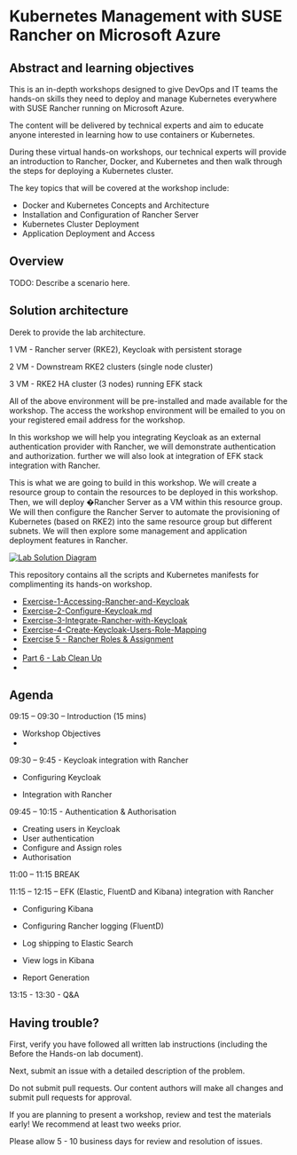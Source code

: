 # Kubernetes Management with SUSE Rancher on Microsoft Azure

## Abstract and learning objectives

This is an in-depth workshops designed to give DevOps and IT teams the hands-on skills they need to deploy and manage Kubernetes everywhere with SUSE Rancher running on Microsoft Azure.

The content will be delivered by technical experts and aim to educate anyone interested in learning how to use containers or Kubernetes.

During these virtual hands-on workshops, our technical experts will provide an introduction to Rancher, Docker, and Kubernetes and then walk through the steps for deploying a Kubernetes cluster.

The key topics that will be covered at the workshop include:

- Docker and Kubernetes Concepts and Architecture
- Installation and Configuration of Rancher Server
- Kubernetes Cluster Deployment
- Application Deployment and Access

## Overview

TODO: Describe a scenario here.

## Solution architecture

Derek to provide the lab architecture.

1 VM - Rancher server (RKE2), Keycloak with persistent storage 

2 VM - Downstream RKE2 clusters (single node cluster)

3 VM - RKE2 HA cluster (3 nodes) running EFK stack 

All of the above environment will be pre-installed and made available for the workshop. The access  the workshop environment will be emailed to you on your registered email address for the workshop.

In this workshop we will help you integrating Keycloak as an external authentication provider with Rancher, we will demonstrate authentication and authorization. further we will also look at integration of EFK stack integration with Rancher.

  

This is what we are going to build in this workshop. We will create a resource group to contain the resources to be deployed in this workshop. Then, we will deploy �Rancher Server as a VM within this resource group. We will then configure the Rancher Server to automate the provisioning of Kubernetes (based on RKE2) into the same resource group but different subnets. We will then explore some management and application deployment features in Rancher.

[![Lab Solution Diagram](https://github.com/vijaymlinux/rancher-on-azure-workshop/raw/main/docs/images/suse-rancher-lab-diagram.png)](https://github.com/vijaymlinux/rancher-on-azure-workshop/blob/main/docs/images/suse-rancher-lab-diagram.png)



This repository contains all the scripts and Kubernetes manifests for complimenting its hands-on workshop.

- [Exercise-1-Accessing-Rancher-and-Keycloak](./docs/Exercise-1-Accessing-Rancher-and-Keycloak.md)
- [Exercise-2-Configure-Keycloak.md](./docs/Exercise-2-Configure-Keycloak.md)
- [Exercise-3-Integrate-Rancher-with-Keycloak](./docs/Exercise-3-Integrate-Rancher-with-Keycloak.md)
- [Exercise-4-Create-Keycloak-Users-Role-Mapping](./docs/Exercise-4-Create-Keycloak-Users-Role-Mapping.md)
- [Exercise 5 - Rancher Roles & Assignment](./docs/Exercise-5-Rancher-Role-Assignment-and-RBAC.md)
- 
- [Part 6 - Lab Clean Up](https://github.com/dsohk/rancher-devsecops-workshop/blob/main/docs/part-6.md)
- 

## Agenda

09:15 – 09:30 – Introduction (15 mins)

- Workshop Objectives
- 

09:30 – 9:45 - Keycloak integration with Rancher

- Configuring Keycloak

- Integration with Rancher

  

09:45 – 10:15 - Authentication & Authorisation

- Creating users in Keycloak
- User authentication
- Configure and Assign roles
- Authorisation

11:00 – 11:15 BREAK

11:15 – 12:15 – EFK (Elastic, FluentD and Kibana) integration with Rancher

- Configuring Kibana

- Configuring Rancher logging (FluentD)

- Log shipping to Elastic Search

- View logs in Kibana

- Report Generation

  

13:15 - 13:30 - Q&A



## Having trouble?

First, verify you have followed all written lab instructions (including the Before the Hands-on lab document).

Next, submit an issue with a detailed description of the problem.

Do not submit pull requests. Our content authors will make all changes and submit pull requests for approval.

If you are planning to present a workshop, review and test the materials early! We recommend at least two weeks prior.

Please allow 5 - 10 business days for review and resolution of issues.
